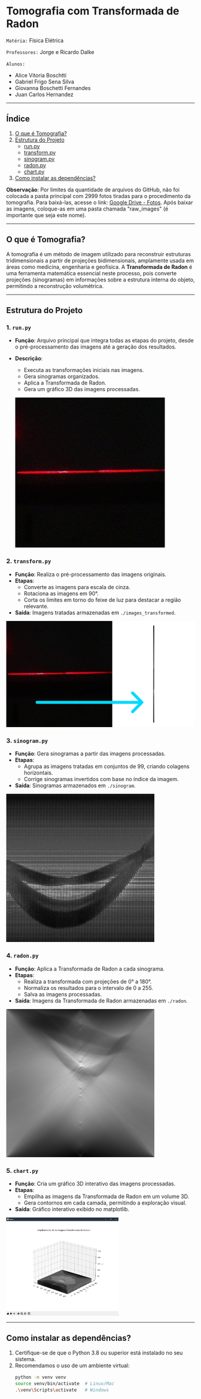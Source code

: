 # **Tomografia com Transformada de Radon**

`Matéria:` Física Elétrica

`Professores:` Jorge e Ricardo Dalke

`Alunos:` 
- Alice Vitoria Boschtti
- Gabriel Frigo Sena Silva
- Giovanna Boschetti Fernandes
- Juan Carlos Hernandez

---

## Índice
1. [O que é Tomografia?](#o-que-é-tomografia)
2. [Estrutura do Projeto](#estrutura-do-projeto)  
   - [run.py](#1-runpy)
   - [transform.py](#2-transformpy)
   - [sinogram.py](#3-sinogrampy)
   - [radon.py](#4-radonpy)
   - [chart.py](#5-chartpy)
3. [Como instalar as dependências?](#como-instalar-as-dependências)

**Observação**: Por limites da quantidade de arquivos do GitHub, não foi colocada a pasta principal com 2999 fotos tiradas para o procedimento da tomografia. Para baixá-las, acesse o link:
[Google Drive - Fotos](https://drive.google.com/file/d/1WLI-9Hl5eoMzAM7jXUApzqQesvEKv-oW/view?usp=sharing). Após baixar as imagens, coloque-as em uma pasta chamada "raw_images" (é importante que seja este nome).

---

## O que é Tomografia?

A tomografia é um método de imagem utilizado para reconstruir estruturas tridimensionais a partir de projeções bidimensionais, amplamente usada em áreas como medicina, engenharia e geofísica. A **Transformada de Radon** é uma ferramenta matemática essencial neste processo, pois converte projeções (sinogramas) em informações sobre a estrutura interna do objeto, permitindo a reconstrução volumétrica.

---

## Estrutura do Projeto

### 1. **`run.py`**
- **Função**: Arquivo principal que integra todas as etapas do projeto, desde o pré-processamento das imagens até a geração dos resultados. 
- **Descrição**:
  - Executa as transformações iniciais nas imagens.
  - Gera sinogramas organizados.
  - Aplica a Transformada de Radon.
  - Gera um gráfico 3D das imagens processadas.
  
  ![Imagem bruta](images/raw_image.jpg)

### 2. **`transform.py`**
- **Função**: Realiza o pré-processamento das imagens originais.
- **Etapas**:
  - Converte as imagens para escala de cinza.
  - Rotaciona as imagens em 90°.
  - Corta os limites em torno do feixe de luz para destacar a região relevante.
- **Saída**: Imagens tratadas armazenadas em `./images_transformed`.

![Imagem tratada](images/transform.png)

### 3. **`sinogram.py`**
- **Função**: Gera sinogramas a partir das imagens processadas.
- **Etapas**:
  - Agrupa as imagens tratadas em conjuntos de 99, criando colagens horizontais.
  - Corrige sinogramas invertidos com base no índice da imagem.
- **Saída**: Sinogramas armazenados em `./sinogram`.

![Sinograma](images/sinogram.jpg)

### 4. **`radon.py`**
- **Função**: Aplica a Transformada de Radon a cada sinograma.
- **Etapas**:
  - Realiza a transformada com projeções de 0° a 180°.
  - Normaliza os resultados para o intervalo de 0 a 255.
  - Salva as imagens processadas.
- **Saída**: Imagens da Transformada de Radon armazenadas em `./radon`.

![Sinograma](images/radon.png)

### 5. **`chart.py`**
- **Função**: Cria um gráfico 3D interativo das imagens processadas.
- **Etapas**:
  - Empilha as imagens da Transformada de Radon em um volume 3D.
  - Gera contornos em cada camada, permitindo a exploração visual.
- **Saída**: Gráfico interativo exibido no matplotlib.

<img src="images/final.png" alt="Resultado final" width="300"/>

---

## Como instalar as dependências?

1. Certifique-se de que o Python 3.8 ou superior está instalado no seu sistema.
2. Recomendamos o uso de um ambiente virtual:
   ```bash
   python -m venv venv
   source venv/bin/activate  # Linux/Mac
   .\venv\Scripts\activate   # Windows
